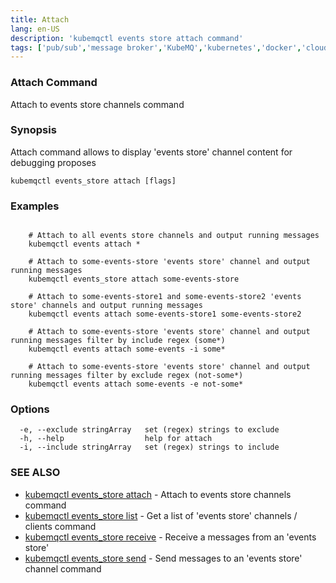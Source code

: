 ```yaml
---
title: Attach
lang: en-US
description: 'kubemqctl events store attach command'
tags: ['pub/sub','message broker','KubeMQ','kubernetes','docker','cloud native','message queue','go']
---
```


### Attach Command

Attach to events store channels command

### Synopsis

Attach command allows to display 'events store' channel content for debugging proposes

```
kubemqctl events_store attach [flags]
```

### Examples

```

	# Attach to all events store channels and output running messages
	kubemqctl events attach *
	
	# Attach to some-events-store 'events store' channel and output running messages
	kubemqctl events_store attach some-events-store

	# Attach to some-events-store1 and some-events-store2 'events store' channels and output running messages
	kubemqctl events attach some-events-store1 some-events-store2 

	# Attach to some-events-store 'events store' channel and output running messages filter by include regex (some*)
	kubemqctl events attach some-events -i some*

	# Attach to some-events-store 'events store' channel and output running messages filter by exclude regex (not-some*)
	kubemqctl events attach some-events -e not-some*

```

### Options

```
  -e, --exclude stringArray   set (regex) strings to exclude
  -h, --help                  help for attach
  -i, --include stringArray   set (regex) strings to include
```


### SEE ALSO

* [kubemqctl events_store attach](kubemqctl_events_store_attach.md)	 - Attach to events store channels command
* [kubemqctl events_store list](kubemqctl_events_store_list.md)	 - Get a list of 'events store' channels / clients command
* [kubemqctl events_store receive](kubemqctl_events_store_receive.md)	 - Receive a messages from an 'events store'
* [kubemqctl events_store send](kubemqctl_events_store_send.md)	 - Send messages to an 'events store' channel command
